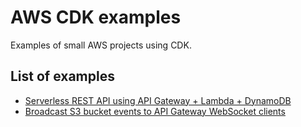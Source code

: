 # AWS CDK examples

Examples of small AWS projects using CDK.

## List of examples

- [Serverless REST API using API Gateway + Lambda + DynamoDB](./serverless-rest-api/)
- [Broadcast S3 bucket events to API Gateway WebSocket clients](./s3-websocket-events/)

